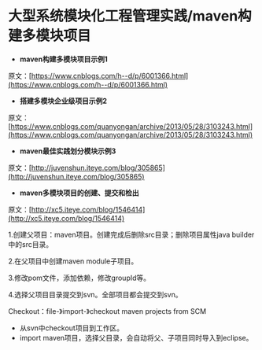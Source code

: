# 大型系统模块化工程管理实践/maven构建多模块项目

* **maven构建多模块项目示例1**

原文：[https://www.cnblogs.com/h--d/p/6001366.html](https://www.cnblogs.com/h--d/p/6001366.html)

* **搭建多模块企业级项目示例2**

原文：[https://www.cnblogs.com/quanyongan/archive/2013/05/28/3103243.html](https://www.cnblogs.com/quanyongan/archive/2013/05/28/3103243.html)

* **maven最佳实践划分模块示例3**

原文：[http://juvenshun.iteye.com/blog/305865](http://juvenshun.iteye.com/blog/305865)

* **maven多模块项目的创建、提交和检出**

原文：[http://xc5.iteye.com/blog/1546414](http://xc5.iteye.com/blog/1546414)

1.创建父项目：maven项目。创建完成后删除src目录；删除项目属性java builder中的src目录。

2.在父项目中创建maven module子项目。

3.修改pom文件，添加依赖，修改groupId等。

4.选择父项目目录提交到svn。全部项目都会提交到svn。

Checkout：file-》import-》checkout maven projects from SCM

* 从svn中checkout项目到工作区。
* import maven项目，选择父目录，会自动将父、子项目同时导入到eclipse。

